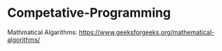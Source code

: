 # Competative-Programming
Mathmatical Algarithms: https://www.geeksforgeeks.org/mathematical-algorithms/
